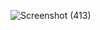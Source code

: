 
![Screenshot (413)](https://user-images.githubusercontent.com/86293096/168319869-e9eee2a3-a03a-489a-9316-c9adf32006fa.png)

